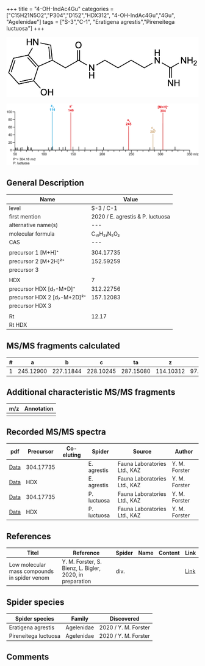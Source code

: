+++
title = "4-OH-IndAc4Gu"
categories = ["C15H21N5O2","P304","D152","HDX312",
"4-OH-IndAc4Gu","4Gu",
"Agelenidae"]
tags = ["S-3","C-1",
"Eratigena agrestis","Pireneitega luctuosa"]
+++

![](/img/4-OH-IndAc4Gu.png)

![](/img_MSMS/304_4-OH-IndAc4Gu_Pl.png?classes=border)

## General Description

| Name                        | Value                            |
|-----------------------------|----------------------------------|
| level                       | S-3 / C-1                        |
| first mention               | 2020 / E. agrestis & P. luctuosa |
| alternative name(s)         | ---                              |
| molecular formula           | C₁₅H₂₁N₅O₂                       |
| CAS                         | ---                              |
|                             |                                  |
| precursor 1 [M+H]⁺          | 304.17735                        |
| precursor 2 [M+2H]²⁺        | 152.59259                        |
| precursor 3                 |                                  |
|                             |                                  |
| HDX                         | 7                                |
| precursor HDX   [d₇-M+D]⁺   | 312.22756                        |
| precursor HDX 2 [d₇-M+2D]²⁺ | 157.12083                        |
| precursor HDX 3             |                                  |
|                             |                                  |
| Rt                          | 12.17                            |
| Rt HDX                      |                                  |

## MS/MS fragments calculated

| # | a         | b         | c         | ta        | z         | y        | tz        |
|---|-----------|-----------|-----------|-----------|-----------|----------|-----------|
| 1 | 245.12900 | 227.11844 | 228.10245 | 287.15080 | 114.10312 | 97.07657 | 131.12967 |

## Additional characteristic MS/MS fragments

| m/z | Annotation |
|-----|------------|
|     |            |

## Recorded MS/MS spectra

| pdf                                              | Precursor | Co-eluting | Spider      | Source                       | Author        |
|--------------------------------------------------|-----------|------------|-------------|------------------------------|---------------|
| [Data](/pdf/E-agrestis/304_4-OH-IndAc4Gu_Ea.pdf) | 304.17735 |            | E. agrestis | Fauna Laboratories Ltd., KAZ | Y. M. Forster |
| [Data](/pdf/E-agrestis/304_4-OH-IndAc4Gu_Ea_HDX.pdf) | HDX|            | E. agrestis | Fauna Laboratories Ltd., KAZ | Y. M. Forster |
| [Data](/pdf/P-luctuosa/304_4-OH-IndAc4Gu_Pl.pdf) | 304.17735 |           | P. luctuosa | Fauna Laboratories Ltd., KAZ | Y. M. Forster |
| [Data](/pdf/P-luctuosa/304_4-OH-IndAc4Gu_Pl_HDX.pdf) | HDX |           | P. luctuosa | Fauna Laboratories Ltd., KAZ | Y. M. Forster |

## References

| Titel | Reference | Spider | Name | Content | Link |
|-------|-----------|--------|------|---------|------|
| Low molecular mass compounds in spider venom      | Y. M. Forster, S. Bienz, L. Bigler, 2020, in preparation          | div.       |   |   | [Link](unknown) |

## Spider species

| Spider species     | Family     | Discovered           |
|--------------------|------------|----------------------|
| Eratigena agrestis | Agelenidae | 2020 / Y. M. Forster |
| Pireneitega luctuosa | Agelenidae | 2020 / Y. M. Forster |

## Comments